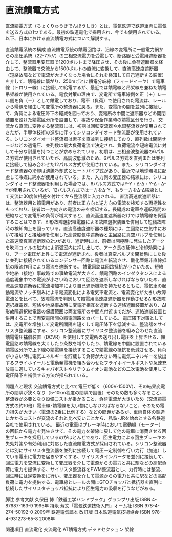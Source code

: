# 直流饋電方式

直流饋電方式（ちょくりゅうきでんほうしき）とは、電気鉄道で鉄道車両に電気を送る方式の1つである。最初の鉄道電化で採用され、今でも使用されている。
以下、日本における直流饋電方式について解説する。

直流饋電系統の構成
直流饋電系統の饋電回路は、沿線の変電所に一般電力網からの高圧系統（22-77kV）の三相交流電力を受電して、断路器と受電用遮断器を介して、整流器用変圧器で1200ボルトまで降圧させ、その後に負荷遮断器を経由して、整流器で交流から1500ボルトの直流に変換して、直流高速度遮断器（短絡故障などで電流が大きくなった場合にそれを検知して自己遮断する装置）を介して、饋電線に繋がり、250mごとに饋電分岐線（フィードイーヤ）で電車線（トロリー線）に接続して給電するが、最近では饋電線と吊架線を兼ねた饋電吊架線が使用されている。電食対策の理由で、変電所で電車線側を正（＋）レール側を負（－）として饋電しており、電車（負荷）で使用された電流は、レールから帰線を経由して変電所の整流器に戻る。また、変電所の間を並列に接続して、負荷による電圧降下の軽減を図っており、変電所の中間に遮断器などの開閉装置を設けた饋電区分所を設置して、事故や保全作業時の饋電区分を行う。
交流から直流に変換する整流器には、初期は回転変流器や水銀整流器が使用されてきたが、半導体技術の進歩に伴ってシリコンダイオード整流器が使用されている。シリコンダイオード整流器は素子を直並列に接続しており、直列数は開閉サージなどの過電圧、並列数は最大負荷電流で決定され、負荷電流や短絡電流に対して十分な耐量を持つことが求められている。初期は、三相全波整流器の6パルス方式が使用されていたが、高調波低減のため、6パルス方式を直列または並列に接続して組み合わせた12パルス方式が使用されている。また、シリコンダイオード整流器の冷却は沸騰冷却式とヒートパイプ式があり、最近では地球環境に配慮して冷媒に純水が使用されている。また、入力側の変圧器の結線には、シリコンダイオード整流器を利用した場合では、6パルス方式ではY-Y・Δ-Δ・Y-Δ・Δ-Yが使用されているが、12パルス方式では一方をΔ-Y、もう一方をΔ-Δ結線として交流に30度位相差を付けてから整流器に入力される。
直流高速度遮断器には、整流器用と饋電用があり、前者は正方向と逆方向の電流を検知する両極性をもっており、後者は一方向きの電流のみを検知する。長編成の電車や運転時間の短縮などで変電所の負荷が増大すると、直流高速度遮断器だけでは饋電線を保護することはできず、ΔI形故障選択継電器による故障選択装置を併用して短絡故障時の検知向上を図っている。直流高速度遮断器の種類には、主回路に空気中において接触子と接触棒を使用した高速度気中遮断器と主回路に真空バルブを使用した高速度真空遮断器の2つがあり、遮断時には、前者は開極時に発生したアークを吹消コイルの磁力によ消弧室内に押し出して、アーク長の延伸と冷却効果により、アーク電圧が上昇して電流が遮断され、後者は真空バルブを開状態にした後に並列に接続されているコンデンサー回路に電流を転流させ、酸化亜鉛非直線抵抗の限流作用により電流を遮断する。
饋電回路は回路抵抗が小さいため、短絡や地絡（接地）事故時での事故電流が大きく、饋電回路のインダクタンスによる過度現象中での電流が小さい時において回路を遮断しなければならないため、直流高速度遮断器に電流増加率により自己遮断機能を持たせるともに、電気車の起動電流やノッチ刻みによる電流変化による電気車電流と、電流変化が大きい故障電流とを比べて、故障電流を判別して饋電用高速度遮断器を作動させるΔI形故障選択継電器、短絡や地絡事故時に変電所相互を遮断する連絡遮断装置があり、ΔI形故障選択継電器の保護範囲は両変電所の中間点付近までだが、連絡遮断装置と併用することで両変電所間の饋電回路をカバーしている。
電圧降下対策としては、変電所を増強して変電所間隔を短くして電圧降下を低減する、整流器をサイリスタ整流器にする、シリコン整流器にサイリスタ整流器を組み合わせた直流饋電電圧補償装置（DCVR）を使用して変電所の送り出し電圧を上昇させる、饋電回路の饋電線を太くしたり条数を増やしたり、饋電線を中間に設置されている饋電区分所で上下線の饋電線を接続することで饋電線の抵抗を低減させる、負荷が小さい時に電気エネルギーを貯蔵して負荷が大きい時に電気エネルギーを放出するフライホイールと電動発電機を組み合わせたフライホイールポストや急速充放電に適しているキャパポストやリチウムイオン電池などの二次電池を使用して電圧降下を補償する方法が採られている。

問題点と現状
交流饋電方式と比べて電圧が低く（600V-1500V）、その結果変電所の間隔が狭くなり（5-10km程度の間隔で設置）そのため数も多くなること、整流器が必要となり設備コストが掛かること、負荷電流が大きいため（交流饋電方式の約10倍）電車線･饋電線を太い物にしなければならないこと、そのため電力損失が大きい（電流の2乗に比例する）などの問題があるが、車両自体の製造にかかるコストが交流のそれと比べ安いことから、私鉄･JRを始めとする各鉄道会社で使用されている。
最近の電車はブレーキ時において電動機（モーター）の回転から電力を発生させて、その電力を架線に戻して他の電車に消費させる回生ブレーキを採用しているのがほとんどであり、回生電力による回生ブレーキの失効対策や有効利用に対応した直流饋電方式が採用されている。シリコン整流器とは別にサイリスタ整流器を並列に接続して電圧一定制御を行い力行（加速）している電車に電力を届きやすくする、サイリスタインバータを並列に接続して、回生電力を交流に変換して変圧器を介して電源からの電力と共に駅などの高配負荷に電力を提供する、サイリスタ整流器をPWM整流器とし、力行時には整流、回生時には逆変換をに行い、変圧器を介して電源からの電力と共に駅などの高配負荷に電力を提供する、電車線とレールの間にGTOチョッパと抵抗器を直列に接続したサイリスタチョッパ抵抗により回生電力の吸収を行うなどがある。

脚注
参考文献
久保田 博「鉄道工学ハンドブック」グランプリ出版 ISBN 4-87687-163-9 1995年
持永 芳文「電気鉄道技術入門」オーム社 ISBN 978-4-274-50192-0 2009年
鉄道電気読本 改訂版 日本鉄道電気技術協会 ISBN 978-4-931273-65-8 2008年

関連項目
直流電化
交流電化
AT饋電方式
デッドセクション
架線